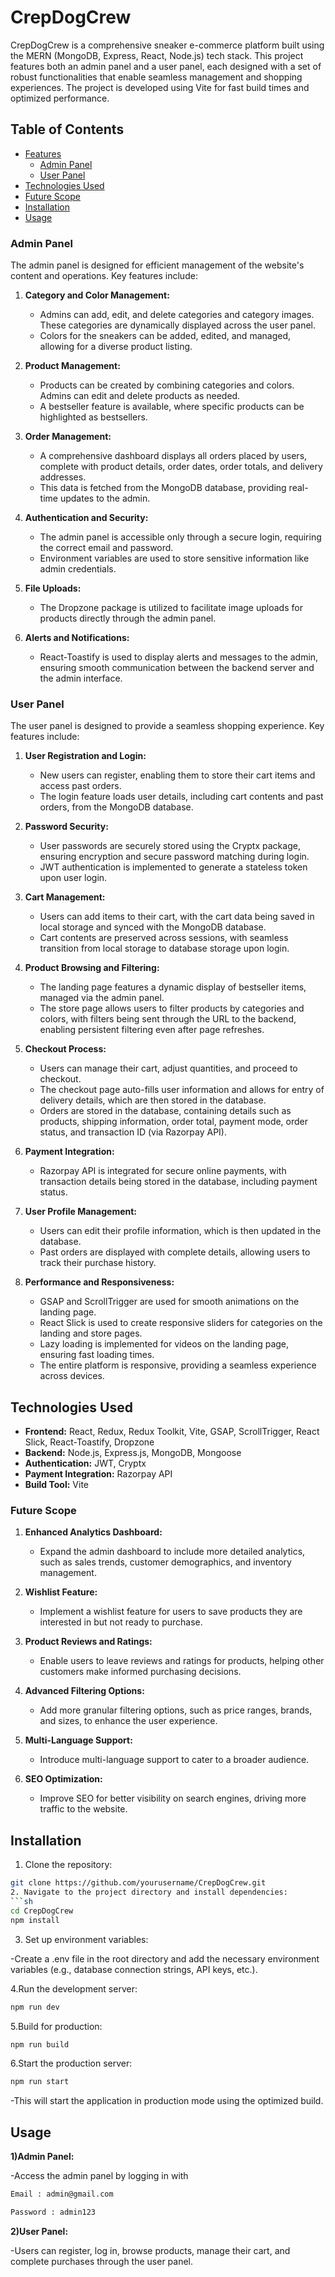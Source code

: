 # CrepDogCrew

CrepDogCrew is a comprehensive sneaker e-commerce platform built using the MERN (MongoDB, Express, React, Node.js) tech stack. This project features both an admin panel and a user panel, each designed with a set of robust functionalities that enable seamless management and shopping experiences. The project is developed using Vite for fast build times and optimized performance.

## Table of Contents

- [Features](#features)
  - [Admin Panel](#admin-panel)
  - [User Panel](#user-panel)
- [Technologies Used](#technologies-used)
- [Future Scope](#future-scope)
- [Installation](#installation)
- [Usage](#usage)

### Admin Panel

The admin panel is designed for efficient management of the website's content and operations. Key features include:

1. **Category and Color Management:**
   - Admins can add, edit, and delete categories and category images. These categories are dynamically displayed across the user panel.
   - Colors for the sneakers can be added, edited, and managed, allowing for a diverse product listing.
   
2. **Product Management:**
   - Products can be created by combining categories and colors. Admins can edit and delete products as needed.
   - A bestseller feature is available, where specific products can be highlighted as bestsellers.

3. **Order Management:**
   - A comprehensive dashboard displays all orders placed by users, complete with product details, order dates, order totals, and delivery addresses.
   - This data is fetched from the MongoDB database, providing real-time updates to the admin.

4. **Authentication and Security:**
   - The admin panel is accessible only through a secure login, requiring the correct email and password.
   - Environment variables are used to store sensitive information like admin credentials.

5. **File Uploads:**
   - The Dropzone package is utilized to facilitate image uploads for products directly through the admin panel.

6. **Alerts and Notifications:**
   - React-Toastify is used to display alerts and messages to the admin, ensuring smooth communication between the backend server and the admin interface.

### User Panel

The user panel is designed to provide a seamless shopping experience. Key features include:

1. **User Registration and Login:**
   - New users can register, enabling them to store their cart items and access past orders.
   - The login feature loads user details, including cart contents and past orders, from the MongoDB database.

2. **Password Security:**
   - User passwords are securely stored using the Cryptx package, ensuring encryption and secure password matching during login.
   - JWT authentication is implemented to generate a stateless token upon user login.

3. **Cart Management:**
   - Users can add items to their cart, with the cart data being saved in local storage and synced with the MongoDB database.
   - Cart contents are preserved across sessions, with seamless transition from local storage to database storage upon login.

4. **Product Browsing and Filtering:**
   - The landing page features a dynamic display of bestseller items, managed via the admin panel.
   - The store page allows users to filter products by categories and colors, with filters being sent through the URL to the backend, enabling persistent filtering even after page refreshes.

5. **Checkout Process:**
   - Users can manage their cart, adjust quantities, and proceed to checkout.
   - The checkout page auto-fills user information and allows for entry of delivery details, which are then stored in the database.
   - Orders are stored in the database, containing details such as products, shipping information, order total, payment mode, order status, and transaction ID (via Razorpay API).

6. **Payment Integration:**
   - Razorpay API is integrated for secure online payments, with transaction details being stored in the database, including payment status.

7. **User Profile Management:**
   - Users can edit their profile information, which is then updated in the database.
   - Past orders are displayed with complete details, allowing users to track their purchase history.

8. **Performance and Responsiveness:**
   - GSAP and ScrollTrigger are used for smooth animations on the landing page.
   - React Slick is used to create responsive sliders for categories on the landing and store pages.
   - Lazy loading is implemented for videos on the landing page, ensuring fast loading times.
   - The entire platform is responsive, providing a seamless experience across devices.


## Technologies Used

- **Frontend:** React, Redux, Redux Toolkit, Vite, GSAP, ScrollTrigger, React Slick, React-Toastify, Dropzone
- **Backend:** Node.js, Express.js, MongoDB, Mongoose
- **Authentication:** JWT, Cryptx
- **Payment Integration:** Razorpay API
- **Build Tool:** Vite

### Future Scope

1. **Enhanced Analytics Dashboard:**
   - Expand the admin dashboard to include more detailed analytics, such as sales trends, customer demographics, and inventory management.

2. **Wishlist Feature:**
   - Implement a wishlist feature for users to save products they are interested in but not ready to purchase.

3. **Product Reviews and Ratings:**
   - Enable users to leave reviews and ratings for products, helping other customers make informed purchasing decisions.

4. **Advanced Filtering Options:**
   - Add more granular filtering options, such as price ranges, brands, and sizes, to enhance the user experience.

5. **Multi-Language Support:**
   - Introduce multi-language support to cater to a broader audience.

6. **SEO Optimization:**
   - Improve SEO for better visibility on search engines, driving more traffic to the website.

## Installation

1. Clone the repository:
```bash
git clone https://github.com/yourusername/CrepDogCrew.git
2. Navigate to the project directory and install dependencies:
```sh
cd CrepDogCrew
npm install
```
3. Set up environment variables:

-Create a .env file in the root directory and add the necessary environment variables (e.g., database connection strings, API keys, etc.).

4.Run the development server:
```sh
npm run dev
```
5.Build for production:
```sh
npm run build
```
6.Start the production server:
```sh
npm run start
```
-This will start the application in production mode using the optimized build.

## Usage
**1)Admin Panel:**

-Access the admin panel by logging in with 
```sh
Email : admin@gmail.com
```
```sh
Password : admin123
```
**2)User Panel:**

-Users can register, log in, browse products, manage their cart, and complete purchases through the user panel.

